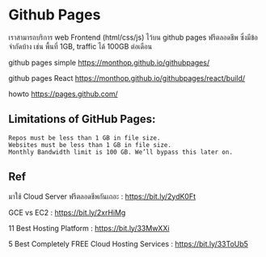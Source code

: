 # Github Pages

เราสามารถบริการ web Frontend (html/css/js) ไว้บน github pages ฟรีตลอดชีพ ซึ่งมีข้อจำกัดบ้าง เช่น พื้นที่ 1GB, traffic ได้ 100GB ต่อเดือน

github pages simple
    https://monthop.github.io/githubpages/

github pages React
    https://monthop.github.io/githubpages/react/build/

howto
    https://pages.github.com/
    
## Limitations of GitHub Pages:
    Repos must be less than 1 GB in file size.
    Websites must be less than 1 GB in file size.
    Monthly Bandwidth limit is 100 GB. We’ll bypass this later on.

## Ref
    
มาใช้ Cloud Server ฟรีตลอดชีพกันเถอะ : 
    https://bit.ly/2ydK0Ft

GCE vs EC2 : 
    https://bit.ly/2xrHiMg
    
11 Best Hosting Platform : 
    https://bit.ly/33MwXXi
    
5 Best Completely FREE Cloud Hosting Services : 
    https://bit.ly/33ToUb5
